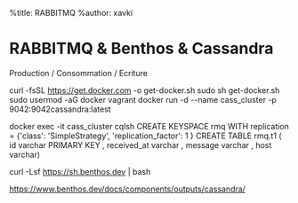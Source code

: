 %title: RABBITMQ
%author: xavki


# RABBITMQ & Benthos & Cassandra 


Production / Consommation / Ecriture


curl -fsSL https://get.docker.com -o get-docker.sh
sudo sh get-docker.sh
sudo usermod -aG docker vagrant
docker run -d --name cass_cluster -p 9042:9042cassandra:latest

docker exec -it cass_cluster cqlsh
CREATE KEYSPACE rmq WITH replication = {'class': 'SimpleStrategy', 'replication_factor': 1 }
CREATE TABLE rmq.t1 ( id varchar PRIMARY KEY  , received_at varchar , message varchar , host varchar)


curl -Lsf https://sh.benthos.dev | bash

https://www.benthos.dev/docs/components/outputs/cassandra/

